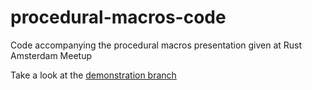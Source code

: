 # procedural-macros-code
Code accompanying the procedural macros presentation given at Rust Amsterdam Meetup

Take a look at the [demonstration branch](https://github.com/fifth-postulate/procedural-macros-code/tree/demonstration)

